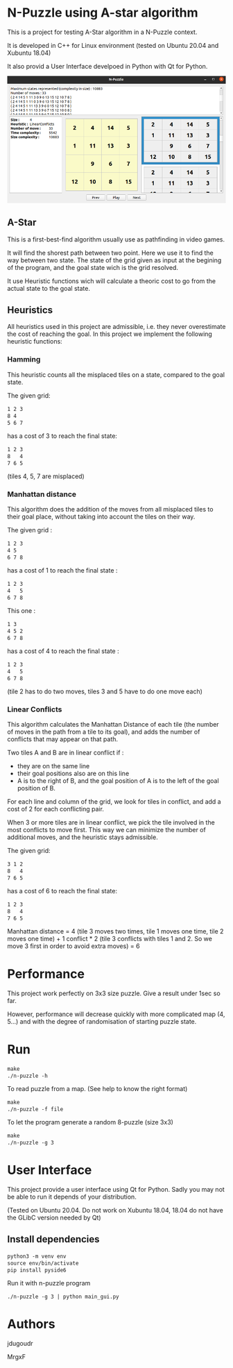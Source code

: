 # N-Puzzle using A-star algorithm

This is a project for testing A-Star algorithm in a N-Puzzle context.

It is developed in C++ for Linux environment (tested on Ubuntu 20.04 and Xubuntu 18.04)

It also provid a User Interface develpoed in Python with Qt for Python.

![npuzzle-img](ui_npuzzle.png)

## A-Star

This is a first-best-find algorithm usually use as pathfinding in video games.

It will find the shorest path between two point. Here we use it to find the way between two state. The state of the grid given as input at the begining of the program, and the goal state wich is the grid resolved.

It use Heuristic functions wich will calculate a theoric cost to go from the actual state to the goal state.

## Heuristics

All heuristics used in this project are admissible, i.e. they never overestimate the cost of reaching the goal.
In this project we implement the following heuristic functions:

### Hamming

This heuristic counts all the misplaced tiles on a state, compared to the goal state.

The given grid:
```
1 2 3
8 4  
5 6 7
```
has a cost of 3 to reach the final state:
```
1 2 3
8   4
7 6 5
```
(tiles 4, 5, 7 are misplaced)


### Manhattan distance

This algorithm does the addition of the moves from all misplaced tiles to their goal place, without taking into account the tiles on their way.

The given grid :
```
1 2 3
4 5  
6 7 8
```

has a cost of 1 to reach the final state :
```
1 2 3
4   5
6 7 8
```

This one  :
```
1 3  
4 5 2 
6 7 8
```

has a cost of 4 to reach the final state :
```
1 2 3
4   5
6 7 8
```
(tile 2 has to do two moves, tiles 3 and 5 have to do one move each)


### Linear Conflicts

This algorithm calculates the Manhattan Distance of each tile (the number of moves in the path from a tile to its goal), and adds the number of conflicts that may appear on that path.

Two tiles A and B are in linear conflict if :
 - they are on the same line
 - their goal positions also are on this line
 - A is to the right of B, and the goal position of A is to the left of the goal position of B.

For each line and column of the grid, we look for tiles in conflict, and add a cost of 2 for each conflicting pair.

When 3 or more tiles are in linear conflict, we pick the tile involved in the most conflicts to move first. This way we can minimize the number of additional moves, and the heuristic stays admissible.

The given grid:
```
3 1 2
8   4
7 6 5
```
has a cost of 6 to reach the final state:
```
1 2 3
8   4
7 6 5
```
Manhattan distance = 4 (tile 3 moves two times, tile 1 moves one time, tile 2 moves one time) 
   +
1 conflict * 2 (tile 3 conflicts with tiles 1 and 2. So we move 3 first in order to avoid extra moves)
  = 6

# Performance

This project work perfectly on 3x3 size puzzle. Give a result under 1sec so far.

However, performance will decrease quickly with more complicated map (4, 5...) and with the degree of randomisation of starting puzzle state.


# Run

```
make
./n-puzzle -h
```

To read puzzle from a map. (See help to know the right format)
```
make
./n-puzzle -f file
```

To let the program generate a random 8-puzzle (size 3x3)
```
make
./n-puzzle -g 3
```

# User Interface

This project provide a user interface using Qt for Python. Sadly you may not be able to run it depends of your distribution.

(Tested on Ubuntu 20.04. Do not work on Xubuntu 18.04, 18.04 do not have the GLibC version needed by Qt)

## Install dependencies
```
python3 -m venv env
source env/bin/activate
pip install pyside6
```

Run it with n-puzzle program
```
./n-puzzle -g 3 | python main_gui.py
```

# Authors
jdugoudr

MrgxF
